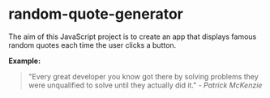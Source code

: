 # random-quote-generator
 The aim of this JavaScript project is to create an app that displays famous random quotes each time the user clicks a button.

 **Example:**
 > "Every great developer you know got there by solving problems they were unqualified to solve until they actually did it." - _Patrick McKenzie_